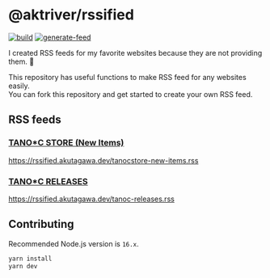 # @aktriver/rssified

[![build](https://github.com/aktriver/rssified/actions/workflows/build.yml/badge.svg)](https://github.com/aktriver/rssified/actions/workflows/build.yml)
[![generate-feed](https://github.com/aktriver/rssified/actions/workflows/generate-feed.yml/badge.svg)](https://github.com/aktriver/rssified/actions/workflows/generate-feed.yml)

I created RSS feeds for my favorite websites because they are not providing them. 🥺

This repository has useful functions to make RSS feed for any websites easily.<br>
You can fork this repository and get started to create your own RSS feed.

## RSS feeds

### [TANO\*C STORE (New Items)](https://www.tanocstore.net/)

https://rssified.akutagawa.dev/tanocstore-new-items.rss

### [TANO\*C RELEASES](http://www.tano-c.net/release/)

https://rssified.akutagawa.dev/tanoc-releases.rss

## Contributing

Recommended Node.js version is `16.x`.

```sh
yarn install
yarn dev
```
